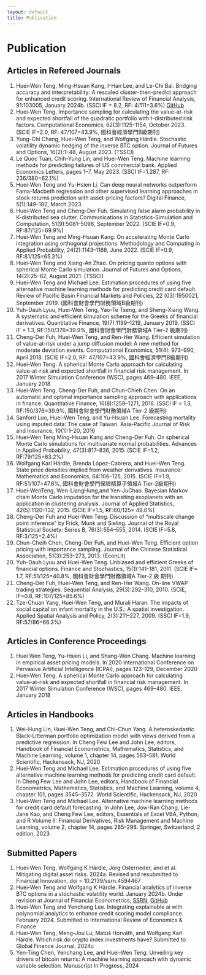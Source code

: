 ```yaml
--- 
layout: default
title: Publication
--- 
```


# Publication


## Articles in Refereed Journals

1. Huei-Wen Teng, Ming-Hsuan Kang, I-Han Lee, and Le-Chi Bai. Bridging accuracy and interpretability: A rescaled cluster-then-predict approach for enhanced credit scoring. International Review of Financial Analysis, 91:103005, January 2024b. (SSCI IF = 8.2, RF: 4/111=3.6%) [GitHub](https://github.com/venteng/teng2024bridging)
2. Huei-Wen Teng. Importance sampling for calculating the value-at-risk and expected shortfall of the quadratic portfolio with t-distributed risk factors. Computational Economics, 62(3):1125–1154, October 2023. (SCIE IF=2.0, RF: 47/107=43.9%, 國科會經濟學門B級期刊) 
3. Yung-Chi Chang, Huei-Wen Teng, and Wolfgang Härdle. Stochastic volatility dynamic hedging of the inverse BTC option. Journal of Futures and Options, 16(2):1–48, August 2023. (TSSCI)
4. Le Quoc Tuan, Chih-Yung Lin, and Huei-Wen Teng. Machine learning methods for predicting failures of US commercial bank. Applied Economics Letters, pages 1–7, May 2023. (SSCI IF=1.287, RF: 236/380=62.1%)
5. Huei-Wen Teng and Yu-Hsien Li. Can deep neural networks outperform Fama-Macbeth regression and other supervised learning approaches in stock returns prediction with asset-pricing factors? Digital Finance, 5(1):149–182, March 2023
6. Huei-Wen Teng and Cheng-Der Fuh. Simulating false alarm probability in K-distributed sea clutter. Communications in Statistics-Simulation and Computation, 51(9):5081–5098, September 2022. (SCIE IF=0.9, RF:87/125=69.9%)
7. Huei-Wen Teng and Ming-Hsuan Kang. On accelerating Monte Carlo integration using orthogonal projections. Methodology and Computing in Applied Probability, 24(2):1143–1168, June 2022. (SCIE IF=0.9, RF:81/125=65.3%)
8. Huei-Wen Teng and Xiang-An Zhao. On pricing quanto options with spherical Monte Carlo simulation. Journal of Futures and Options, 14(2):25–82, August 2021. (TSSCI)
9. Huei-Wen Teng and Michael Lee. Estimation procedures of using five alternative machine learning methods for predicting credit card default. Review of Pacific Basin Financial Markets and Policies, 22 (03):1950021, September 2019. (國科會財會學門財務領域B級期刊)
10. Yuh-Dauh Lyuu, Huei-Wen Teng, Yao-Te Tseng, and Sheng-Xiang Wang. A systematic and efficient simulation scheme for the Greeks of financial derivatives. Quantitative Finance, 19(7):1199–1219, January 2019. (SSCI IF = 1.3, RF:150/376=39.9%, 國科會財會學門財務領域A Tier-2 級期刊)
11. Cheng-Der Fuh, Huei-Wen Teng, and Ren-Her Wang. Efficient simulation of value-at-risk under a jump diffusion model: A new method for moderate deviation events. Computational Economics, 51(4): 973–990, April 2018. (SCIE IF=2.0, RF: 47/107=43.9%, 國科會經濟學門B級期刊)
12. Huei-Wen Teng. A spherical Monte Carlo approach for calculating value-at-risk and expected shortfall in financial risk management. In 2017 Winter Simulation Conference (WSC), pages 469–480. IEEE, January 2018
13. Huei-Wen Teng, Cheng-Der Fuh, and Chun-Chieh Chen. On an automatic and optimal importance sampling approach with applications in finance. Quantitative Finance, 16(8):1259–1271, 2016. (SSCI IF = 1.3, RF:150/376=39.9%, 國科會財會學門財務領域A Tier-2 級期刊)
14. Sanford Luo, Huei-Wen Teng, and Yu-Hsuan Lee. Forecasting mortality using imputed data: The case of Taiwan. Asia-Pacific Journal of Risk and Insurance, 10(1):1–20, 2016
15. Huei-Wen Teng Ming-Hsuan Kang and Cheng-Der Fuh. On spherical Monte Carlo simulations for multivariate normal probabilities. Advances in Applied Probability, 47(3):817–836, 2015. (SCIE IF=1.2, RF:79/125=63.2%)
16. Wolfgang Karl Härdle, Brenda López-Cabrera, and Huei-Wen Teng. State price densities implied from weather derivatives. Insurance: Mathematics and Economics, 64:106–125, 2015. (SCIE IF=1.9, RF:51/107=47.6%, 國科會財會學門保險精算子領域A Tier-2級期刊)
17. Huei-WenTeng, Wen-LiangHung,and Yen-JuChao. Bayesian Markov chain Monte Carlo imputation for the transiting exoplanets with an application in clustering analysis. Journal of Applied Statistics, 42(5):1120–132, 2015. (SCIE IF=1.5, RF:60/125= 48.0%)
18. Cheng-Der Fuh and Huei-Wen Teng. Discussion of “multiscale change point inference" by Frick, Munk and Sieling. Journal of the Royal Statistical Society: Series B, 76(3):554–555, 2014. (SCIE IF=5.8, RF:3/125=2.4%)
19. Chun-Cheih Chen, Cheng-Der Fuh, and Huei-Wen Teng. Efficient option pricing with importance sampling. Journal of the Chinese Statistical Association, 51(3):253–273, 2013. (EconLit)
20. Yuh-Dauh Lyuu and Huei-Wen Teng. Unbiased and efficient Greeks of financial options. Finance and Stochastics, 15(1):141–181, 2011. (SCIE IF= 1.7, RF:51/125=40.8%, 國科會財會學門財務領域A Tier-2 級 期刊)
21. Cheng-Der Fuh, Huei-Wen Teng, and Ren-Her Wang. On-line VWAP trading strategies. Sequential Analysis, 29(3):292–310, 2010. (SCIE, IF=0.8, RF:107/125=85.6%)
22. Tze-Chuan Yang, Huei-Wen Teng, and Murali Haran. The impacts of social capital on infant mortality in the U.S.: A spatial investigation. Applied Spatial Analysis and Policy, 2(3):211–227, 2009. (SSCI IF=1.9, RF:57/86=66.3%)


## Articles in Conference Proceedings
1. Huei Wen Teng, Yu-Hsien Li, and Shang-Wen Chang. Machine learning in empirical asset pricing models. In 2020 International Conference on Pervasive Artificial Intelligence (ICPAI), pages 123–129, December 2020
2. Huei-Wen Teng. A spherical Monte Carlo approach for calculating value-at-risk and expected shortfall in financial risk management. In 2017 Winter Simulation Conference (WSC), pages 469–480. IEEE, January 2018

## Articles in Handbooks

1. Wei-Hung Lin, Huei-Wen Teng, and Chi-Chun Yang. A heteroskedastic Black-Litterman portfolio optimization model with views derived from a predictive regression. In Cheng Few Lee and John Lee, editors, Handbook of Financial Econometrics, Mathematics, Statistics, and Machine Learning, volume 1, chapter 14, pages 563–581. World Scientific, Hackensack, NJ, 2020
2. Huei-Wen Teng and Michael Lee. Estimation procedures of using five alternative machine learning methods for predicting credit card default. In Cheng Few Lee and John Lee, editors, Handbook of Financial Econometrics, Mathematics, Statistics, and Machine Learning, volume 4, chapter 101, pages 3545–3572. World Scientific, Hackensack, NJ, 2020
3. Huei-Wen Teng and Michael Lee. Alternative machine learning methods for credit card default forecasting. In John Lee, Jow-Ran Chang, Lie-Jane Kao, and Cheng Few Lee, editors, Essentials of Excel VBA, Python, and R Volume II: Financial Derivatives, Risk Management and Machine Learning, volume 2, chapter 14, pages 285–298. Springer, Switzerland, 2 edition, 2023


## Submitted Papers

1. Huei-Wen Teng, Wolfgang K Härdle, Jörg Osterrieder, and et al. Mitigating digital asset risks. 2024a. Revised and resubmitted to Financial Innovation, doi = 10.2139/ssrn.4594467
2. Huei-Wen Teng and Wolfgang K Härdle. Financial analytics of inverse BTC options in a stochastic volatility world. January 2024b. Under revision at Journal of Financial Econometrics, [SSRN](https://papers.ssrn.com/sol3/papers.cfm?abstract_id=4238213), [GitHub](https://github.com/venteng/Deribit_inverse_BTC_options)
3. Huei-Wen Teng and Yenchang Lee. Integrating explainable ai with polynomial analytics to enhance credit scoring model compliance. February 2024. Submitted to International Review of Economics & Finance
4. Huei-Wen Teng, Meng-Jou Lu, Matúš Horváth, and Wolfgang Karl Härdle. Which risk do crypto index investments have? Submitted to Global Finance Journal, 2024c
5. Yen-Ting Chen, Yenchang Lee, and Huei-Wen Teng. Unveiling key drivers of bitcoin returns: A machine learning approach with dynamic variable selection. Manuscript In Progress, 2024
